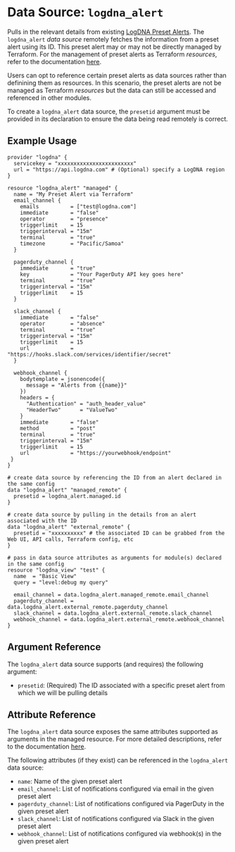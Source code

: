 # Data Source: `logdna_alert`

Pulls in the relevant details from existing [LogDNA Preset Alerts](https://docs.logdna.com/docs/alerts). The `logdna_alert` _data source_ remotely fetches the information from a preset alert using its ID. This preset alert may or may not be directly managed by Terraform. For the management of preset alerts as Terraform _resources_, refer to the documentation [here](../resources/logdna_alert.md).

Users can opt to reference certain preset alerts as data sources rather than definining them as resources. In this scenario, the preset alerts are not be managed as Terraform _resources_ but the data can still be accessed and referenced in other modules.

To create a `logdna_alert` data source, the `presetid` argument must be provided in its declaration to ensure the data being read remotely is correct.

## Example Usage

```hcl
provider "logdna" {
  servicekey = "xxxxxxxxxxxxxxxxxxxxxxxx"
  url = "https://api.logdna.com" # (Optional) specify a LogDNA region
}

resource "logdna_alert" "managed" {
  name = "My Preset Alert via Terraform"
  email_channel {
    emails          = ["test@logdna.com"]
    immediate       = "false"
    operator        = "presence"
    triggerlimit    = 15
    triggerinterval = "15m"
    terminal        = "true"
    timezone        = "Pacific/Samoa"
  }

  pagerduty_channel {
    immediate       = "true"
    key             = "Your PagerDuty API key goes here"
    terminal        = "true"
    triggerinterval = "15m"
    triggerlimit    = 15
  }

  slack_channel {
    immediate       = "false"
    operator        = "absence"
    terminal        = "true"
    triggerinterval = "15m"
    triggerlimit    = 15
    url             = "https://hooks.slack.com/services/identifier/secret"
  }

  webhook_channel {
    bodytemplate = jsonencode({
      message = "Alerts from {{name}}"
    })
    headers = {
      "Authentication" = "auth_header_value"
      "HeaderTwo"      = "ValueTwo"
    }
    immediate       = "false"
    method          = "post"
    terminal        = "true"
    triggerinterval = "15m"
    triggerlimit    = 15
    url             = "https://yourwebhook/endpoint"
 }
}

# create data source by referencing the ID from an alert declared in the same config
data "logdna_alert" "managed_remote" {
  presetid = logdna_alert.managed.id
}

# create data source by pulling in the details from an alert associated with the ID
data "logdna_alert" "external_remote" {
  presetid = "xxxxxxxxxx" # the associated ID can be grabbed from the Web UI, API calls, Terraform config, etc
}

# pass in data source attributes as arguments for module(s) declared in the same config
resource "logdna_view" "test" {
  name  = "Basic View"
  query = "level:debug my query"

  email_channel = data.logdna_alert.managed_remote.email_channel
  pagerduty_channel = data.logdna_alert.external_remote.pagerduty_channel
  slack_channel = data.logdna_alert.external_remote.slack_channel
  webhook_channel = data.logdna_alert.external_remote.webhook_channel
}
```

## Argument Reference

The `logdna_alert` data source supports (and requires) the following argument:

- `presetid`: (Required) The ID associated with a specific preset alert from which we will be pulling details

## Attribute Reference

The `logdna_alert` data source exposes the same attributes supported as arguments in the managed resource. For more detailed descriptions, refer to the documentation [here](../resources/logdna_alert.md#Argument+Reference).

The following attributes (if they exist) can be referenced in the `logdna_alert` data source:

- `name`: Name of the given preset alert
- `email_channel`: List of notifications configured via email in the given preset alert
- `pagerduty_channel`: List of notifications configured via PagerDuty in the given preset alert
- `slack_channel`: List of notifications configured via Slack in the given preset alert
- `webhook_channel`: List of notifications configured via webhook(s) in the given preset alert
